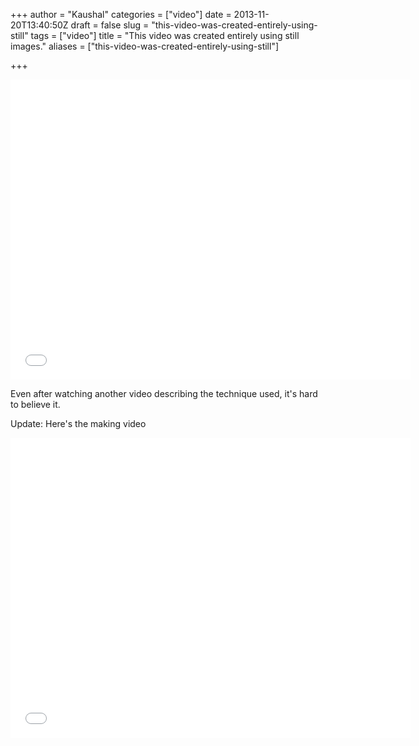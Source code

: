 +++
author = "Kaushal"
categories = ["video"]
date = 2013-11-20T13:40:50Z
draft = false
slug = "this-video-was-created-entirely-using-still"
tags = ["video"]
title = "This video was created entirely using still images."
aliases = ["this-video-was-created-entirely-using-still"]

+++

<iframe src="//player.vimeo.com/video/50672419" frameborder="0" webkitallowfullscreen mozallowfullscreen allowfullscreen  width=640 height=480></iframe>

Even after watching another video describing the technique used, it's hard to believe it.

Update: Here's the making video
<iframe width="640" height="480" src="//www.youtube.com/embed/ZVrYyX3bHI8" frameborder="0" allowfullscreen></iframe>
